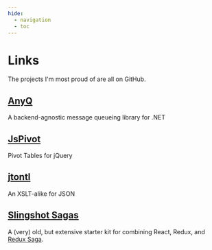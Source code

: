 ```yaml
---
hide:
  - navigation
  - toc
---
```



# Links

The projects I'm most proud of are all on GitHub.

## [AnyQ](https://github.com/DoublePrecisionSoftware/AnyQ)

A backend-agnostic message queueing library for .NET

## [JsPivot](https://github.com/DoublePrecisionSoftware/jsPivot)

Pivot Tables for jQuery

## [jtontl](http://doubleprecisionsoftware.github.io/jsontl/)

An XSLT-alike for JSON

## [Slingshot Sagas](https://github.com/nibblesnbits/slingshot-sagas)

A (very) old, but extensive starter kit for combining React, Redux, and [Redux Saga](https://redux-saga.js.org/).
